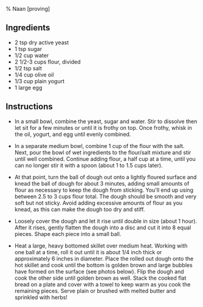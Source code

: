 % Naan [proving]

## Ingredients 

- 2 tsp dry active yeast 
- 1 tsp sugar
- 1/2 cup water 
- 2 1/2-3 cups flour, divided 
- 1/2 tsp salt 
- 1/4 cup olive oil 
- 1/3 cup plain yogurt 
- 1 large egg 

## Instructions

- In a small bowl, combine the yeast, sugar and water. Stir to dissolve then let sit for a few minutes or until it is frothy on top. Once frothy, whisk in the oil, yogurt, and egg until evenly combined.

- In a separate medium bowl, combine 1 cup of the flour with the salt. Next, pour the bowl of wet ingredients to the flour/salt mixture and stir until well combined. Continue adding flour, a half cup at a time, until you can no longer stir it with a spoon (about 1 to 1.5 cups later).

- At that point, turn the ball of dough out onto a lightly floured surface and knead the ball of dough for about 3 minutes, adding small amounts of flour as necessary to keep the dough from sticking. You'll end up using between 2.5 to 3 cups flour total. The dough should be smooth and very soft but not sticky. Avoid adding excessive amounts of flour as you knead, as this can make the dough too dry and stiff.

- Loosely cover the dough and let it rise until double in size (about 1 hour). After it rises, gently flatten the dough into a disc and cut it into 8 equal pieces. Shape each piece into a small ball.

- Heat a large, heavy bottomed skillet over medium heat. Working with one ball at a time, roll it out until it is about 1/4 inch thick or approximately 6 inches in diameter. Place the rolled out dough onto the hot skillet and cook until the bottom is golden brown and large bubbles have formed on the surface (see photos below). Flip the dough and cook the other side until golden brown as well. Stack the cooked flat bread on a plate and cover with a towel to keep warm as you cook the remaining pieces. Serve plain or brushed with melted butter and sprinkled with herbs!